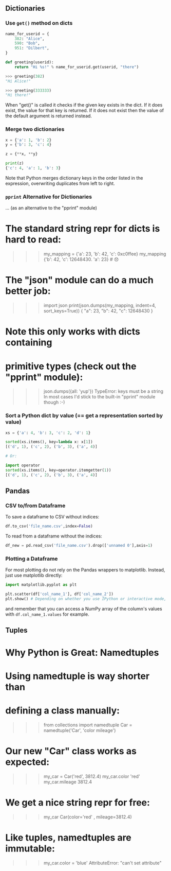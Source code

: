 
## Dictionaries

### Use `get()` method on dicts

```python
name_for_userid = {
    382: "Alice",
    590: "Bob",
    951: "Dilbert",
}

def greeting(userid):
    return "Hi %s!" % name_for_userid.get(userid, "there")

>>> greeting(382)
"Hi Alice!"

>>> greeting(333333)
"Hi there!"
```

When "get()" is called it checks if the given key exists in the dict. If it does exist, the value for that key is returned. If it does not exist then the value of the default argument is returned instead.

### Merge two dictionaries

```python
x = {'a': 1, 'b': 2}
y = {'b': 3, 'c': 4}

z = {**x, **y}

print(z)
{'c': 4, 'a': 1, 'b': 3}
```

Note that Python merges dictionary keys in the order listed in the expression, overwriting duplicates from left to right.
### `pprint` Alternative for Dictionaries


... (as an alternative to the "pprint" module)

# The standard string repr for dicts is hard to read:
>>> my_mapping = {'a': 23, 'b': 42, 'c': 0xc0ffee}
>>> my_mapping
{'b': 42, 'c': 12648430. 'a': 23}  # 😞

# The "json" module can do a much better job:
>>> import json
>>> print(json.dumps(my_mapping, indent=4, sort_keys=True))
{
    "a": 23,
    "b": 42,
    "c": 12648430
}

# Note this only works with dicts containing
# primitive types (check out the "pprint" module):
>>> json.dumps({all: 'yup'})
TypeError: keys must be a string
In most cases I'd stick to the built-in "pprint" module though :-)


### Sort a Python dict by value (== get a representation sorted by value)

```python
xs = {'a': 4, 'b': 3, 'c': 2, 'd': 1}

sorted(xs.items(), key=lambda x: x[1])
[('d', 1), ('c', 2), ('b', 3), ('a', 4)]

# Or:

import operator
sorted(xs.items(), key=operator.itemgetter(1))
[('d', 1), ('c', 2), ('b', 3), ('a', 4)]
```
## Pandas

### CSV to/from Dataframe

To save a dataframe to CSV without indices:

```python
df.to_csv('file_name.csv',index=False)
```

To read from a dataframe without the indices:

```python
df_new = pd.read_csv('file_name.csv').drop(['unnamed 0'],axis=1)
```

### Plotting a Dataframe

For most plotting do not rely on the Pandas wrappers to matplotlib. Instead, just use matplotlib directly:

```python
import matplotlib.pyplot as plt

plt.scatter(df['col_name_1'], df['col_name_2'])
plt.show() # Depending on whether you use IPython or interactive mode, etc.
```

and remember that you can access a NumPy array of the column's values with `df.col_name_1.values` for example.


## Tuples

# Why Python is Great: Namedtuples
# Using namedtuple is way shorter than
# defining a class manually:
>>> from collections import namedtuple
>>> Car = namedtuple('Car', 'color mileage')

# Our new "Car" class works as expected:
>>> my_car = Car('red', 3812.4)
>>> my_car.color
'red'
>>> my_car.mileage
3812.4

# We get a nice string repr for free:
>>> my_car
Car(color='red' , mileage=3812.4)

# Like tuples, namedtuples are immutable:
>>> my_car.color = 'blue'
AttributeError: "can't set attribute"
